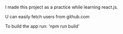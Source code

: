 I made this project as a practice while learning react.js.

U can easily fetch users from github.com

To build the app run: 'npm run build'
